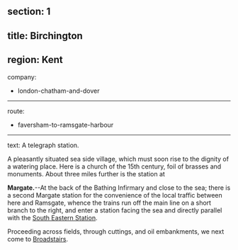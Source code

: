 section: 1
----
title: Birchington
----
region: Kent
----
company:
- london-chatham-and-dover
----
route:
- faversham-to-ramsgate-harbour
----
text: A telegraph station.

A pleasantly situated sea side village, which must soon rise to the dignity of a watering place. Here is a church of the 15th century, foil of brasses and monuments. About three miles further is the station at

<span id="margate">**Margate.**</span>--At the back of the Bathing Infirmary and close to the sea; there is a second Margate station for the convenience of the local traffic between here and Ramsgate, whence the trains run off the main line on a short branch to the right, and enter a station facing the sea and directly parallel with the [South Eastern Station](/stations/margate).

Proceeding across fields, through cuttings, and oil embankments, we next come to [Broadstairs](/stations/broadstairs).
